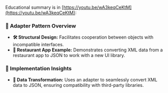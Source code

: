 Educational summary is in [https://youtu.be/wA3keqCeKtM](https://youtu.be/wA3keqCeKtM):

### **🔌 Adapter Pattern Overview**
- **🛠️ Structural Design:** Facilitates cooperation between objects with incompatible interfaces.
- **🍴 Restaurant App Example:** Demonstrates converting XML data from a restaurant app to JSON to work with a new UI library.

### **🔧 Implementation Insights**
- **🔄 Data Transformation:** Uses an adapter to seamlessly convert XML data to JSON, ensuring compatibility with third-party libraries.
